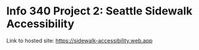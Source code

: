 # Info 340 Project 2: Seattle Sidewalk Accessibility

Link to hosted site: <https://sidewalk-accessibility.web.app>

